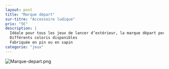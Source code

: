 ```yaml
---
layout: post
title: "Marque départ"
sur-titre: "Accessoire ludique"
prix: "5€"
description: |
  Idéale pour tous les jeux de lancer d’extérieur, la marque départ permet de définir l’endroit où les joueurs doivent se positionner pour jouer.
  Différents coloris disponibles
  Fabriquée en pin ou en sapin
categorie: "jeux"
---
```

![Marque-depart.png]({site.baseurl}/assets/img/posts/Marque-depart.png)
